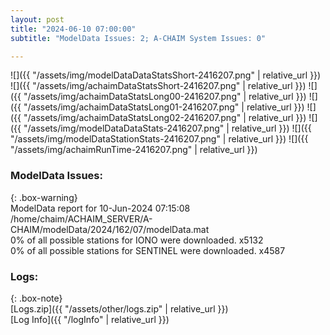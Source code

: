```yaml
---
layout: post
title: "2024-06-10 07:00:00"
subtitle: "ModelData Issues: 2; A-CHAIM System Issues: 0"

---
```


![]({{ "/assets/img/modelDataDataStatsShort-2416207.png" | relative_url }})
![]({{ "/assets/img/achaimDataStatsShort-2416207.png" | relative_url }})
![]({{ "/assets/img/achaimDataStatsLong00-2416207.png" | relative_url }})
![]({{ "/assets/img/achaimDataStatsLong01-2416207.png" | relative_url }})
![]({{ "/assets/img/achaimDataStatsLong02-2416207.png" | relative_url }})
![]({{ "/assets/img/modelDataDataStats-2416207.png" | relative_url }})
![]({{ "/assets/img/modelDataStationStats-2416207.png" | relative_url }})
![]({{ "/assets/img/achaimRunTime-2416207.png" | relative_url }})


### ModelData Issues:  
  
{: .box-warning}  
 ModelData report for 10-Jun-2024 07:15:08   
 /home/chaim/ACHAIM_SERVER/A-CHAIM/modelData/2024/162/07/modelData.mat   
 0% of all possible stations for IONO were downloaded. x5132   
 0% of all possible stations for SENTINEL were downloaded. x4587   
  


### Logs:  
  
{: .box-note}  
[Logs.zip]({{ "/assets/other/logs.zip" | relative_url }})  
[Log Info]({{ "/logInfo" | relative_url }})  
